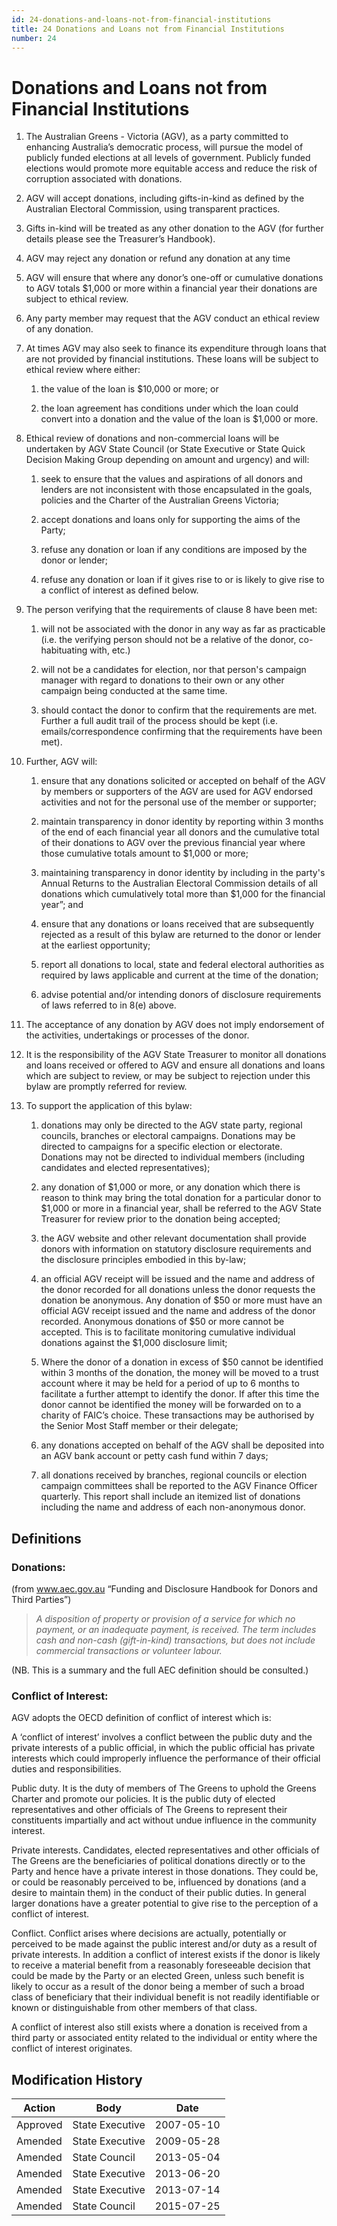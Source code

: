 ```yaml
---
id: 24-donations-and-loans-not-from-financial-institutions
title: 24 Donations and Loans not from Financial Institutions
number: 24
---
```

# Donations and Loans not from Financial Institutions

1.  The Australian Greens - Victoria (AGV), as a party committed to
    enhancing Australia’s democratic process, will pursue the model of
    publicly funded elections at all levels of government. Publicly
    funded elections would promote more equitable access and reduce the
    risk of corruption associated with donations.

2.  AGV will accept donations, including gifts-in-kind as defined by the
    Australian Electoral Commission, using transparent practices.

3.  Gifts in-kind will be treated as any other donation to the AGV (for
    further details please see the Treasurer’s Handbook).

4.  AGV may reject any donation or refund any donation at any time

5.  AGV will ensure that where any donor’s one-off or cumulative
    donations to AGV totals $1,000 or more within a financial year their
    donations are subject to ethical review.

6.  Any party member may request that the AGV conduct an ethical review
    of any donation.

7.  At times AGV may also seek to finance its expenditure through loans
    that are not provided by financial institutions. These loans will be
    subject to ethical review where either:

    1.  the value of the loan is $10,000 or more; or

    2.  the loan agreement has conditions under which the loan could
        convert into a donation and the value of the loan is $1,000 or
        more.

8.  Ethical review of donations and non-commercial loans will be
    undertaken by AGV State Council (or State Executive or State Quick
    Decision Making Group depending on amount and urgency) and will:

    1.  seek to ensure that the values and aspirations of all donors and
        lenders are not inconsistent with those encapsulated in the
        goals, policies and the Charter of the Australian Greens
        Victoria;

    2.  accept donations and loans only for supporting the aims of the
        Party;

    3.  refuse any donation or loan if any conditions are imposed by the
        donor or lender;

    4.  refuse any donation or loan if it gives rise to or is likely to
        give rise to a conflict of interest as defined below.

9.  The person verifying that the requirements of clause 8 have been
    met:

    1.  will not be associated with the donor in any way as far as
        practicable (i.e. the verifying person should not be a relative
        of the donor, co-habituating with, etc.)

    2.  will not be a candidates for election, nor that person's
        campaign manager with regard to donations to their own or any
        other campaign being conducted at the same time.

    3.  should contact the donor to confirm that the requirements are
        met. Further a full audit trail of the process should be kept
        (i.e. emails/correspondence confirming that the requirements
        have been met).

10. Further, AGV will:

    1.  ensure that any donations solicited or accepted on behalf of the
        AGV by members or supporters of the AGV are used for AGV
        endorsed activities and not for the personal use of the member
        or supporter;

    2.  maintain transparency in donor identity by reporting within 3
        months of the end of each financial year all donors and the
        cumulative total of their donations to AGV over the previous
        financial year where those cumulative totals amount to $1,000 or
        more;

    3.  maintaining transparency in donor identity by including in the
        party's Annual Returns to the Australian Electoral Commission
        details of all donations which cumulatively total more than
        $1,000 for the financial year”; and

    4.  ensure that any donations or loans received that are
        subsequently rejected as a result of this bylaw are returned to
        the donor or lender at the earliest opportunity;

    5.  report all donations to local, state and federal electoral
        authorities as required by laws applicable and current at the
        time of the donation;

    6.  advise potential and/or intending donors of disclosure
        requirements of laws referred to in 8(e) above.

11. The acceptance of any donation by AGV does not imply endorsement of
    the activities, undertakings or processes of the donor.

12. It is the responsibility of the AGV State Treasurer to monitor all
    donations and loans received or offered to AGV and ensure all
    donations and loans which are subject to review, or may be subject
    to rejection under this bylaw are promptly referred for review.

13. To support the application of this bylaw:

    1.  donations may only be directed to the AGV state party, regional
        councils, branches or electoral campaigns. Donations may be
        directed to campaigns for a specific election or electorate.
        Donations may not be directed to individual members (including
        candidates and elected representatives);

    2.  any donation of $1,000 or more, or any donation which there is
        reason to think may bring the total donation for a particular
        donor to $1,000 or more in a financial year, shall be referred
        to the AGV State Treasurer for review prior to the donation
        being accepted;

    3.  the AGV website and other relevant documentation shall provide
        donors with information on statutory disclosure requirements and
        the disclosure principles embodied in this by-law;

    4.  an official AGV receipt will be issued and the name and address
        of the donor recorded for all donations unless the donor
        requests the donation be anonymous. Any donation of $50 or more
        must have an official AGV receipt issued and the name and
        address of the donor recorded. Anonymous donations of $50 or
        more cannot be accepted. This is to facilitate monitoring
        cumulative individual donations against the $1,000 disclosure
        limit;

    5.  Where the donor of a donation in excess of $50 cannot be
        identified within 3 months of the donation, the money will be
        moved to a trust account where it may be held for a period of up
        to 6 months to facilitate a further attempt to identify the
        donor. If after this time the donor cannot be identified the
        money will be forwarded on to a charity of FAIC’s choice. These
        transactions may be authorised by the Senior Most Staff member
        or their delegate;

    6.  any donations accepted on behalf of the AGV shall be deposited
        into an AGV bank account or petty cash fund within 7 days;

    7.  all donations received by branches, regional councils or
        election campaign committees shall be reported to the AGV
        Finance Officer quarterly. This report shall include an itemized
        list of donations including the name and address of each
        non-anonymous donor.

## Definitions

### Donations:

(from www.aec.gov.au “Funding and Disclosure Handbook for Donors and
Third Parties”)

> *A disposition of property or provision of a service for which no
> payment, or an inadequate payment, is received. The term includes cash
> and non-cash (gift-in-kind) transactions, but does not include
> commercial transactions or volunteer labour.*

(NB. This is a summary and the full AEC definition should be consulted.)

### Conflict of Interest:

AGV adopts the OECD definition of conflict of interest which is:

A ‘conflict of interest’ involves a conflict between the public duty and
the private interests of a public official, in which the public official
has private interests which could improperly influence the performance
of their official duties and responsibilities.

Public duty. It is the duty of members of The Greens to uphold the
Greens Charter and promote our policies. It is the public duty of
elected representatives and other officials of The Greens to represent
their constituents impartially and act without undue influence in the
community interest.

Private interests. Candidates, elected representatives and other
officials of The Greens are the beneficiaries of political donations
directly or to the Party and hence have a private interest in those
donations. They could be, or could be reasonably perceived to be,
influenced by donations (and a desire to maintain them) in the conduct
of their public duties. In general larger donations have a greater
potential to give rise to the perception of a conflict of interest.

Conflict. Conflict arises where decisions are actually, potentially or
perceived to be made against the public interest and/or duty as a result
of private interests. In addition a conflict of interest exists if the
donor is likely to receive a material benefit from a reasonably
foreseeable decision that could be made by the Party or an elected
Green, unless such benefit is likely to occur as a result of the donor
being a member of such a broad class of beneficiary that their
individual benefit is not readily identifiable or known or
distinguishable from other members of that class.

A conflict of interest also still exists where a donation is received
from a third party or associated entity related to the individual or
entity where the conflict of interest originates.


## Modification History

<table>
<colgroup>
<col style={{width: "31%"}} />
<col style={{width: "39%"}} />
<col style={{width: "29%"}} />
</colgroup>
<thead>
<tr className="header">
<th><strong>Action</strong></th>
<th><strong>Body</strong></th>
<th><strong>Date</strong></th>
</tr>
</thead>
<tbody>
<tr className="odd">
<td>Approved</td>
<td>State Executive</td>
<td>2007-05-10</td>
</tr>
<tr className="even">
<td>Amended</td>
<td>State Executive</td>
<td>2009-05-28</td>
</tr>
<tr className="odd">
<td>Amended</td>
<td>State Council</td>
<td>2013-05-04</td>
</tr>
<tr className="even">
<td>Amended</td>
<td>State Executive</td>
<td>2013-06-20</td>
</tr>
<tr className="odd">
<td>Amended</td>
<td>State Executive</td>
<td>2013-07-14</td>
</tr>
<tr className="even">
<td>Amended</td>
<td>State Council</td>
<td>2015-07-25</td>
</tr>
</tbody>
</table>